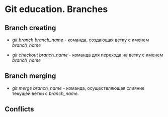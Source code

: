 # Git education. Branches

## Branch creating

* *git branch branch_name* - команда, создающая ветку с именем *branch_name*

* *git checkout branch_name* - команда для перехода на ветку с именем *branch_name*


## Branch merging

* *git merge branch_name* - команда, осуществляющая слияние текущей ветки с *branch_name*.

## Conflicts
